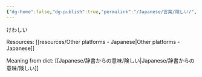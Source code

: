 ```yaml
---
{"dg-home":false,"dg-publish":true,"permalink":"/Japanese/言葉/険しい/","dgPassFrontmatter":true}
---
```



けわしい

Resources: [[resources/Other platforms - Japanese\|Other platforms - Japanese]]

Meaning from dict: [[Japanese/辞書からの意味/険しい\|Japanese/辞書からの意味/険しい]]
